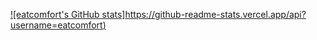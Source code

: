 [![eatcomfort's GitHub stats]https://github-readme-stats.vercel.app/api?username=eatcomfort)](https://github.com/anuraghazra/github-readme-stats)
